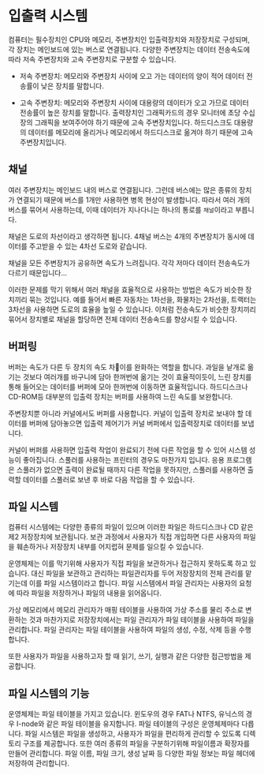 # 입출력 시스템

컴퓨터는 필수장치인 CPU와 메모리, 주변장치인 입출력장치와 저장장치로 구성되며, 각 장치는 메인보드에 있는 버스로 연결됩니다. 다양한 주변장치는 데이터 전송속도에 따라 저속 주변장치와 고속 주변장치로 구분할 수 있습니다.

- 저속 주변장치: 메모리와 주변장치 사이에 오고 가는 데이터의 양이 적어 데이터 전송률이 낮은 장치를 말합니다. 

- 고속 주변장치: 메모리와 주변장치 사이에 대용량의 데이터가 오고 가므로 데이터 전송률이 높은 장치를 말합니다. 출력장치인 그래픽카드의 경우 모니터에 초당 수십 장의 그래픽을 보여주어야 하기 때문에 고속 주변장치입니다. 하드디스크도 대용량의 데이터를 메모리에 올리거나 메모리에서 하드디스크로 옮겨야 하기 때문에 고속 주변장치입니다.


## 채널

여러 주변장치는 메인보드 내의 버스로 연결됩니다. 그런데 버스에는 많은 종류의 장치가 연결되기 때문에 버스를 1개만 사용하면 병목 현상이 발생합니다. 따라서 여러 개의 버스를 묶어서 사용하는데, 이때 데이터가 지나다니는 하나의 통로를 `채널`이라고 부릅니다.

채널은 도로의 차선이라고 생각하면 됩니다. 4채널 버스는 4개의 주변장치가 동시에 데이터를 주고받을 수 있는 4차선 도로와 같습니다.

채널을 모든 주변장치가 공유하면 속도가 느려집니다. 각각 저마다 데이터 전송속도가 다르기 때문입니다...

이러한 문제를 막기 위해서 여러 채널을 효율적으로 사용하는 방법은 속도가 비슷한 장치끼리 묶는 것입니다. 예를 들어서 빠른 자동차는 1차선을, 화물차는 2차선을, 트랙터는 3차선을 사용하면 도로의 효율을 높일 수 있습니다. 이처럼 전송속도가 비슷한 장치끼리 묶어서 장치별로 채널을 할당하면 전체 데이터 전송속드를 향상시킬 수 있습니다.

## 버퍼링

버퍼는 속도가 다른 두 장치의 속도 차이를 완화하는 역할을 합니다. 과일을 낱개로 옮기는 것보다 여러개를 바구니에 담아 한꺼번에 옮기는 것이 효율적이듯이,
느린 장치를 통해 들어오는 데이터를 버퍼에 모아 한꺼번에 이동하면 효율적입니다. 하드디스크나 CD-ROM등 대부분의 입출력 장치는 버퍼를 사용하여 느린 속도를 보완합니다.

주변장치뿐 아니라 커널에서도 버퍼를 사용합니다. 커널이 입출력 장치로 보내야 할 데이터를 버퍼에 담아놓으면 입출력 제어기가 커널 버퍼에서 입출력장치로 데이터를 
보냅니다.

커널이 버퍼를 사용하면 입출력 작업이 완료되기 전에 다른 작업을 할 수 있어 시스템 성능이 좋아집니다. 스풀러를 사용하는 프린터의 경우도 마찬가지 입니다.
응용 프로그램은 스풀러가 없으면 출력이 완료될 때까지 다른 작업을 못하지만, 스풀러를 사용하면 출력할 데이터를 스풀러로 보낸 후 바로 다음 작업을 할 수 있습니다.

## 파일 시스템

컴퓨터 시스템에는 다양한 종류의 파일이 있으며 이러한 파일은 하드디스크나 CD 같은 제2 저장장치에 보관됩니다. 보관 과정에서 사용자가 직접 개입하면 다른 사용자의 파일을 훼손하거나 저장장치 내부를 어지럽혀 문제를 일으킬 수 있습니다.

운영체제는 이를 막기위해 사용자가 직접 파일을 보관하거나 접근하지 못하도록 하고 있습니다. 대신 파일을 보관하고 관리하는 파일관리자를 두어 저장장치의 전체 관리를 맡기는데 이를 파일 시스템이라고 합니다. 파일 시스템에서 파일 관리자는 사용자의 요청에 따라 파일을 저장하거나 파일의 내용을 읽어옵니다.

가상 메모리에서 메모리 관리자가 매핑 테이블을 사용하여 가상 주소를 물리 주소로 변환하는 것과 마찬가지로 저장장치에서는 파일 관리자가 파일 테이블을 사용하여 파일을 관리합니다. 파일 관리자는 파일 테이블을 사용하여 파일의 생성, 수정, 삭제 등을 수행합니다.

또한 사용자가 파일을 사용하고자 할 때 읽기, 쓰기, 실행과 같은 다양한 접근방법을 제공합니다.

## 파일 시스템의 기능

운영체제는 파일 테이블을 가지고 있습니다. 윈도우의 경우 FAT나 NTFS, 유닉스의 경우 I-node와 같은 파일 테이블을 유지합니다. 파일 테이블의 구성은 운영체제마다 다릅니다. 파일 시스템은 파일을 생성하고, 사용자가 파일을 편리하게 관리할 수 있도록 디렉토리 구조를 제공합니다. 또한 여러 종류의 파일을 구분하기위해 파일이름과 확장자를 만들어 관리합니다. 파일 이름, 파일 크기, 생성 날짜 등 다양한 파일 정보는 파일 헤더에 저장하여 관리합니다.



